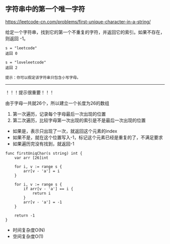 ## 字符串中的第一个唯一字符

https://leetcode-cn.com/problems/first-unique-character-in-a-string/

给定一个字符串，找到它的第一个不重复的字符，并返回它的索引。如果不存在，则返回 -1。

```
s = "leetcode"
返回 0

s = "loveleetcode"
返回 2

提示：你可以假定该字符串只包含小写字母。
```

--- 

！！！提示很重要！！！

由于字母一共就26个，所以建立一个长度为26的数组
1. 第一次遍历，记录每个字母最后一次出现的位置
2. 第二次遍历，比较字母第一次出现的索引是不是最后一次出现的位置

- 如果是，表示只出现了一次，就返回这个元素的index
- 如果不是，就在这个位置写入-1，标记这个元素已经是重复的了，不满足要求
- 如果遍历完没有找到，就返回-1

```
func firstUniqChar(s string) int {
    var arr [26]int

    for i, v := range s {
        arr[v - 'a'] = i
    }

    for i, v := range s {
        if arr[v - 'a'] == i {
            return i
        }
        arr[v - 'a'] = -1
    }

    return -1
}
```

- 时间复杂度O(N)
- 空间复杂度O(1)
